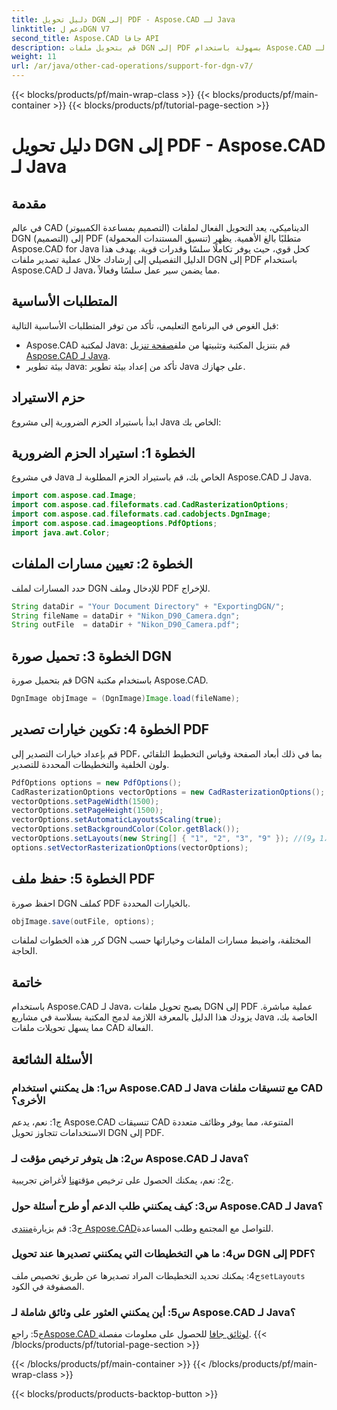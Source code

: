 ```yaml
---
title: دليل تحويل DGN إلى PDF - Aspose.CAD لـ Java
linktitle: دعم لDGN V7
second_title: Aspose.CAD جافا API
description: قم بتحويل ملفات DGN إلى PDF بسهولة باستخدام Aspose.CAD لـ Java. اتبع دليلنا خطوة بخطوة لتحقيق التكامل السلس وسير العمل الفعال.
weight: 11
url: /ar/java/other-cad-operations/support-for-dgn-v7/
---
```


{{< blocks/products/pf/main-wrap-class >}}
{{< blocks/products/pf/main-container >}}
{{< blocks/products/pf/tutorial-page-section >}}

# دليل تحويل DGN إلى PDF - Aspose.CAD لـ Java

## مقدمة

في عالم CAD (التصميم بمساعدة الكمبيوتر) الديناميكي، يعد التحويل الفعال لملفات DGN (التصميم) إلى PDF (تنسيق المستندات المحمولة) متطلبًا بالغ الأهمية. يظهر Aspose.CAD for Java كحل قوي، حيث يوفر تكاملًا سلسًا وقدرات قوية. يهدف هذا الدليل التفصيلي إلى إرشادك خلال عملية تصدير ملفات DGN إلى PDF باستخدام Aspose.CAD لـ Java، مما يضمن سير عمل سلسًا وفعالاً.

## المتطلبات الأساسية

قبل الغوص في البرنامج التعليمي، تأكد من توفر المتطلبات الأساسية التالية:
-  Aspose.CAD لمكتبة Java: قم بتنزيل المكتبة وتثبيتها من ملف[صفحة تنزيل Aspose.CAD لـ Java](https://releases.aspose.com/cad/java/).
- بيئة تطوير Java: تأكد من إعداد بيئة تطوير Java على جهازك.

## حزم الاستيراد

ابدأ باستيراد الحزم الضرورية إلى مشروع Java الخاص بك:

## الخطوة 1: استيراد الحزم الضرورية

في مشروع Java الخاص بك، قم باستيراد الحزم المطلوبة لـ Aspose.CAD لـ Java.
```java
import com.aspose.cad.Image;
import com.aspose.cad.fileformats.cad.CadRasterizationOptions;
import com.aspose.cad.fileformats.cad.cadobjects.DgnImage;
import com.aspose.cad.imageoptions.PdfOptions;
import java.awt.Color;
```

## الخطوة 2: تعيين مسارات الملفات

حدد المسارات لملف DGN للإدخال وملف PDF للإخراج.

```java
String dataDir = "Your Document Directory" + "ExportingDGN/";
String fileName = dataDir + "Nikon_D90_Camera.dgn";
String outFile  = dataDir + "Nikon_D90_Camera.pdf";
```

## الخطوة 3: تحميل صورة DGN

قم بتحميل صورة DGN باستخدام مكتبة Aspose.CAD.

```java
DgnImage objImage = (DgnImage)Image.load(fileName);
```

## الخطوة 4: تكوين خيارات تصدير PDF

قم بإعداد خيارات التصدير إلى PDF، بما في ذلك أبعاد الصفحة وقياس التخطيط التلقائي ولون الخلفية والتخطيطات المحددة للتصدير.

```java
PdfOptions options = new PdfOptions();
CadRasterizationOptions vectorOptions = new CadRasterizationOptions();
vectorOptions.setPageWidth(1500);
vectorOptions.setPageHeight(1500);
vectorOptions.setAutomaticLayoutsScaling(true);
vectorOptions.setBackgroundColor(Color.getBlack());
vectorOptions.setLayouts(new String[] { "1", "2", "3", "9" }); //قم بتصدير 4 مشاهدات فقط (1،2،3 و9).
options.setVectorRasterizationOptions(vectorOptions);
```

## الخطوة 5: حفظ ملف PDF

احفظ صورة DGN كملف PDF بالخيارات المحددة.

```java
objImage.save(outFile, options);
```

كرر هذه الخطوات لملفات DGN المختلفة، واضبط مسارات الملفات وخياراتها حسب الحاجة.

## خاتمة

باستخدام Aspose.CAD لـ Java، يصبح تحويل ملفات DGN إلى PDF عملية مباشرة. يزودك هذا الدليل بالمعرفة اللازمة لدمج المكتبة بسلاسة في مشاريع Java الخاصة بك، مما يسهل تحويلات ملفات CAD الفعالة.

## الأسئلة الشائعة

### س1: هل يمكنني استخدام Aspose.CAD لـ Java مع تنسيقات ملفات CAD الأخرى؟

ج1: نعم، يدعم Aspose.CAD تنسيقات CAD المتنوعة، مما يوفر وظائف متعددة الاستخدامات تتجاوز تحويل DGN إلى PDF.

### س2: هل يتوفر ترخيص مؤقت لـ Aspose.CAD لـ Java؟

 ج2: نعم، يمكنك الحصول على ترخيص مؤقت[هنا](https://purchase.aspose.com/temporary-license/) لأغراض تجريبية.

### س3: كيف يمكنني طلب الدعم أو طرح أسئلة حول Aspose.CAD لـ Java؟

 ج3: قم بزيارة[منتدى Aspose.CAD](https://forum.aspose.com/c/cad/19)للتواصل مع المجتمع وطلب المساعدة.

### س4: ما هي التخطيطات التي يمكنني تصديرها عند تحويل DGN إلى PDF؟

 ج4: يمكنك تحديد التخطيطات المراد تصديرها عن طريق تخصيص ملف`setLayouts` المصفوفة في الكود.

### س5: أين يمكنني العثور على وثائق شاملة لـ Aspose.CAD لـ Java؟

 ج5: راجع[Aspose.CAD لوثائق جافا](https://reference.aspose.com/cad/java/) للحصول على معلومات مفصلة.
{{< /blocks/products/pf/tutorial-page-section >}}

{{< /blocks/products/pf/main-container >}}
{{< /blocks/products/pf/main-wrap-class >}}

{{< blocks/products/products-backtop-button >}}
